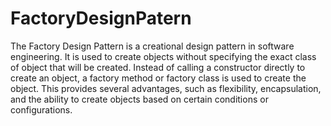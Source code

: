 # FactoryDesignPatern
The Factory Design Pattern is a creational design pattern in software engineering. It is used to create objects without specifying the exact class of object that will be created. Instead of calling a constructor directly to create an object, a factory method or factory class is used to create the object. This provides several advantages, such as flexibility, encapsulation, and the ability to create objects based on certain conditions or configurations.
